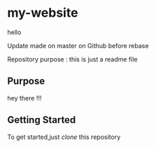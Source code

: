 # my-website

hello

Update made on master on Github before rebase

Repository purpose : 
this is just a readme file

## Purpose
hey there !!! 


## Getting Started
To get started,just _clone_ this repository
